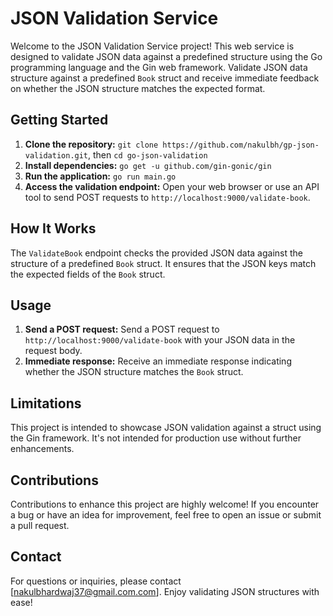 # JSON Validation Service

Welcome to the JSON Validation Service project! This web service is designed to validate JSON data against a predefined structure using the Go programming language and the Gin web framework. Validate JSON data structure against a predefined `Book` struct and receive immediate feedback on whether the JSON structure matches the expected format.

## Getting Started

1. **Clone the repository:** `git clone https://github.com/nakulbh/gp-json-validation.git`, then `cd go-json-validation`
2. **Install dependencies:** `go get -u github.com/gin-gonic/gin`
3. **Run the application:** `go run main.go`
4. **Access the validation endpoint:** Open your web browser or use an API tool to send POST requests to `http://localhost:9000/validate-book`.

## How It Works

The `ValidateBook` endpoint checks the provided JSON data against the structure of a predefined `Book` struct. It ensures that the JSON keys match the expected fields of the `Book` struct.

## Usage

1. **Send a POST request:** Send a POST request to `http://localhost:9000/validate-book` with your JSON data in the request body.
2. **Immediate response:** Receive an immediate response indicating whether the JSON structure matches the `Book` struct.

## Limitations

This project is intended to showcase JSON validation against a struct using the Gin framework. It's not intended for production use without further enhancements.

## Contributions

Contributions to enhance this project are highly welcome! If you encounter a bug or have an idea for improvement, feel free to open an issue or submit a pull request.


## Contact

For questions or inquiries, please contact [nakulbhardwaj37@gmail.com.com]. Enjoy validating JSON structures with ease!
